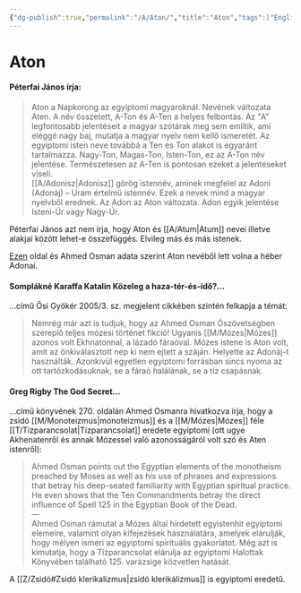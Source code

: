 ```yaml
---
{"dg-publish":true,"permalink":"/A/Aton/","title":"Aton","tags":["Englishtexttranslated"],"created":"2023-10-03T11:47","updated":"2024-03-14T19:52"}
---
```



# Aton

#### Péterfai János írja:

> Aton a Napkorong az egyiptomi magyaroknál. Nevének változata Aten. A név összetett, A-Ton és A-Ten a helyes felbontás. Az "A" legfontosabb jelentéseit a magyar szótárak meg sem említik, ami eléggé nagy baj, mutatja a magyar nyelv nem kellő ismeretét. Az egyiptomi isten neve továbbá a Ten és Ton alakot is egyaránt tartalmazza. Nagy-Ton, Magas-Ton, Isten-Ton, ez az A-Ton név jelentése. Természetesen az A-Ten is pontosan ezeket a jelentéseket viseli.  
> [[A/Adonisz\|Adonisz]] görög istennév, aminek megfelel az Adoni (Adonáj) – Uram értelmű istennév. Ezek a nevek mind a magyar nyelvből erednek. Az Adon az Aton változata. Adon egyik jelentése Isteni-Úr vagy Nagy-Úr.  

Péterfai János azt nem írja, hogy Aton és [[A/Atum\|Atum]] nevei illetve alakjai között lehet-e összefüggés. Elvileg más és más istenek.  

[Ezen](http://weekly.ahram.org.eg/2004/672/profile.htm) oldal és Ahmed Osman adata szerint Aton nevéből lett volna a héber Adonai.  

#### Somplákné Karaffa Katalin Közeleg a haza-tér-és-idő?...

...című Ősi Gyökér 2005/3. sz. megjelent cikkében szintén felkapja a témát:  
> Nemrég már azt is tudjuk, hogy az Ahmed Osman Ószövetségben szereplő teljes mózesi történet fikció! Ugyanis [[M/Mózes\|Mózes]] azonos volt Ekhnatonnal, a lázadó fáraóval. Mózes istene is Aton volt, amit az önkiválasztott nép ki nem ejtett a száján. Helyette az Adonáj-t használták. Azonkívül egyetlen egyiptomi forrásban sincs nyoma az ott tartózkodásuknak, se a fáraó halálának, se a tíz csapásnak.  

#### Greg Rigby The God Secret...

...című könyvének 270. oldalán Ahmed Osmanra hivatkozva írja, hogy a zsidó [[M/Monoteizmus\|monoteizmus]] és a [[M/Mózes\|Mózes]] féle [[T/Tízparancsolat\|Tízparancsolat]] eredete egyiptomi (ott ugye Akhenatenről és annak Mózessel való azonosságáról volt szó és Aten istenről):  
> Ahmed Osman points out the Egyptian elements of the monotheism preached by Moses as well as his use of phrases and expressions that betray his deep-seated familiarity with Egyptian spiritual practice. He even shows that the Ten Commandments betray the direct influence of Spell 125 in the Egyptian Book of the Dead.  
> —  
> Ahmed Osman rámutat a Mózes által hirdetett egyistenhit egyiptomi elemeire, valamint olyan kifejezések használatára, amelyek elárulják, hogy mélyen ismeri az egyiptomi spirituális gyakorlatot. Még azt is kimutatja, hogy a Tízparancsolat elárulja az egyiptomi Halottak Könyvében található 125. varázsige közvetlen hatását.  

A [[Z/Zsidó#Zsidó klerikalizmus\|zsidó klerikálizmus]] is egyiptomi eredetű.